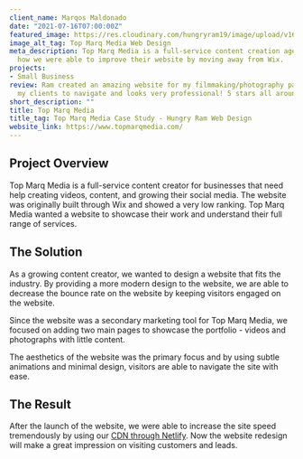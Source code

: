 ```yaml
---
client_name: Marqos Maldonado
date: "2021-07-16T07:00:00Z"
featured_image: https://res.cloudinary.com/hungryram19/image/upload/v1631943799/hungryram/top-marq-media_zwurqj.jpg
image_alt_tag: Top Marq Media Web Design
meta_description: Top Marq Media is a full-service content creation agency. Find out
  how we were able to improve their website by moving away from Wix.
projects:
- Small Business
review: Ram created an amazing website for my filmmaking/photography page. Easy for
  my clients to navigate and looks very professional! 5 stars all around!
short_description: ""
title: Top Marq Media
title_tag: Top Marq Media Case Study - Hungry Ram Web Design
website_link: https://www.topmarqmedia.com/
---
```

## Project Overview

Top Marq Media is a full-service content creator for businesses that need help creating videos, content, and growing their social media. The website was originally built through Wix and showed a very low ranking. Top Marq Media wanted a website to showcase their work and understand their full range of services.

## The Solution

As a growing content creator, we wanted to design a website that fits the industry. By providing a more modern design to the website, we are able to decrease the bounce rate on the website by keeping visitors engaged on the website.

Since the website was a secondary marketing tool for Top Marq Media, we focused on adding two main pages to showcase the portfolio - videos and photographs with little content.

The aesthetics of the website was the primary focus and by using subtle animations and minimal design, visitors are able to navigate the site with ease.

## The Result

After the launch of the website, we were able to increase the site speed tremendously by using our [CDN through Netlify](/services/web-hosting). Now the website redesign will make a great impression on visiting customers and leads.